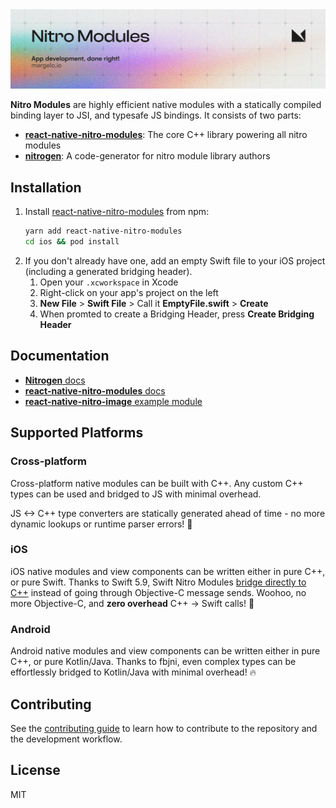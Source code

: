<a href="https://margelo.io">
  <picture>
    <source media="(prefers-color-scheme: dark)" srcset="./docs/img/banner-nitro-modules-dark.png" />
    <source media="(prefers-color-scheme: light)" srcset="./docs/img/banner-nitro-modules-light.png" />
    <img alt="Nitro Modules" src="./docs/img/banner-nitro-modules-light.png" />
  </picture>
</a>

<br />

**Nitro Modules** are highly efficient native modules with a statically compiled binding layer to JSI, and typesafe JS bindings.
It consists of two parts:

- [**react-native-nitro-modules**](packages/react-native-nitro-modules): The core C++ library powering all nitro modules
- [**nitrogen**](packages/nitrogen): A code-generator for nitro module library authors

## Installation

1. Install [react-native-nitro-modules](https://npmjs.org/react-native-nitro-modules) from npm:
    ```sh
    yarn add react-native-nitro-modules
    cd ios && pod install
    ```
2. If you don't already have one, add an empty Swift file to your iOS project (including a generated bridging header).
    1. Open your `.xcworkspace` in Xcode
    2. Right-click on your app's project on the left
    3. **New File** > **Swift File** > Call it **EmptyFile.swift** > **Create**
    4. When promted to create a Bridging Header, press **Create Bridging Header**

## Documentation

- [**Nitrogen** docs](./packages/nitrogen/README.md)
- [**react-native-nitro-modules** docs](./packages/react-native-nitro-modules/README.md)
- [**react-native-nitro-image** example module](./packages/react-native-nitro-image/README.md)

## Supported Platforms

### Cross-platform

Cross-platform native modules can be built with C++.
Any custom C++ types can be used and bridged to JS with minimal overhead.

JS <-> C++ type converters are statically generated ahead of time - no more dynamic lookups or runtime parser errors! 🥳

### iOS

iOS native modules and view components can be written either in pure C++, or pure Swift.
Thanks to Swift 5.9, Swift Nitro Modules [bridge directly to C++](https://www.swift.org/documentation/cxx-interop/) instead of going through Objective-C message sends. Woohoo, no more Objective-C, and **zero overhead** C++ -> Swift calls! 🥳

### Android

Android native modules and view components can be written either in pure C++, or pure Kotlin/Java.
Thanks to fbjni, even complex types can be effortlessly bridged to Kotlin/Java with minimal overhead! 🔥

## Contributing

See the [contributing guide](CONTRIBUTING.md) to learn how to contribute to the repository and the development workflow.

## License

MIT
